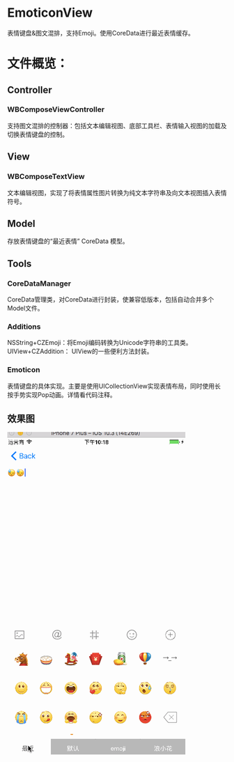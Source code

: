 # EmoticonView
表情键盘&amp;图文混排，支持Emoji。使用CoreData进行最近表情缓存。

# 文件概览：
## Controller
### WBComposeViewController
支持图文混排的控制器：包括文本编辑视图、底部工具栏、表情输入视图的加载及切换表情键盘的控制。

## View
### WBComposeTextView
文本编辑视图，实现了将表情属性图片转换为纯文本字符串及向文本视图插入表情符号。

## Model
存放表情键盘的“最近表情” CoreData 模型。

## Tools 
### CoreDataManager
CoreData管理类，对CoreData进行封装，使兼容低版本，包括自动合并多个Model文件。

### Additions
NSString+CZEmoji：将Emoji编码转换为Unicode字符串的工具类。
UIView+CZAddition： UIView的一些便利方法封装。

### Emoticon
表情键盘的具体实现。主要是使用UICollectionView实现表情布局，同时使用长按手势实现Pop动画。详情看代码注释。

## 效果图
![image](https://github.com/HONG321/EmoticonView/blob/master/EmoticonView/EmoticonView/ScreenShot/表情键盘.gif)



